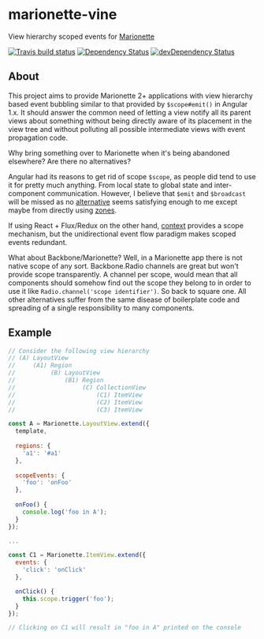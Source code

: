 # marionette-vine

View hierarchy scoped events for [Marionette](http://marionettejs.com/)

[![Travis build status](http://img.shields.io/travis/th3hunt/marionette-vine.svg?style=flat)](https://travis-ci.org/th3hunt/marionette-vine)
[![Dependency Status](https://david-dm.org/th3hunt/marionette-vine.svg)](https://david-dm.org/th3hunt/marionette-vine)
[![devDependency Status](https://david-dm.org/th3hunt/marionette-vine/dev-status.svg)](https://david-dm.org/th3hunt/marionette-vine#info=devDependencies)


## About

This project aims to provide Marionette 2+ applications with view hierarchy based event bubbling similar to that provided by `$scope#emit()` in Angular 1.x. It should answer the common need of letting a view notify all its parent views about something without being directly aware of its placement in the view tree and without polluting all possible intermediate views with event propagation code. 


Why bring something over to Marionette when it's being abandoned elsewhere? Are there no alternatives?


Angular had its reasons to get rid of scope `$scope`, as people did tend to use it for pretty much anything. From local state to global state and inter-component communication. However, I believe that `$emit` and `$broadcast` will be missed as no [alternative](http://stackoverflow.com/questions/34700438/global-events-in-angular-2) seems satisfying enough to me except maybe from directly using [zones](https://github.com/angular/zone.js/).


If using React + Flux/Redux on the other hand, [context](https://facebook.github.io/react/docs/context.html) provides a scope mechanism, but the unidirectional event flow paradigm makes scoped events redundant.  


What about Backbone/Marionette? Well, in a Marionette app there is not native scope of any sort. Backbone.Radio channels are great but won't provide scope transparently. A channel per scope, would mean that all components should somehow find out the scope they belong to in order to use it like `Radio.channel('scope identifier')`. So back to square one. All other alternatives suffer from the same disease of boilerplate code and spreading of a single responsibility to many components.


## Example

```javascript
// Consider the following view hierarchy
// (A) LayoutView 
//     (A1) Region
//          (B) LayoutView
//              (B1) Region      
//                   (C) CollectionView
//                       (C1) ItemView
//                       (C2) ItemView
//                       (C3) ItemView

const A = Marionette.LayoutView.extend({
  template,
  
  regions: {
    'a1': '#a1'
  },
  
  scopeEvents: {
    'foo': 'onFoo'
  },
  
  onFoo() {
    console.log('foo in A');
  }
});

...

const C1 = Marionette.ItemView.extend({
  events: {
    'click': 'onClick'
  },

  onClick() {
    this.scope.trigger('foo');
  }
});

// Clicking on C1 will result in "foo in A" printed on the console
```
